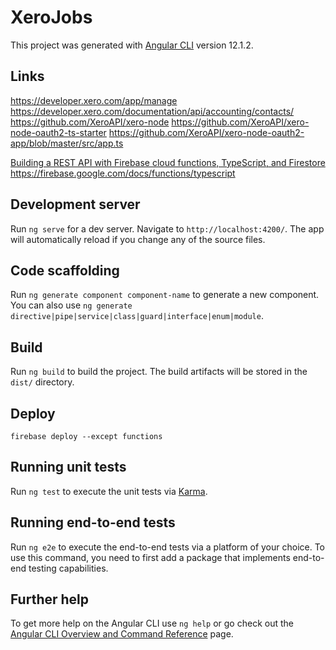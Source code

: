 # XeroJobs

This project was generated with [Angular CLI](https://github.com/angular/angular-cli) version 12.1.2.

## Links
https://developer.xero.com/app/manage
https://developer.xero.com/documentation/api/accounting/contacts/
https://github.com/XeroAPI/xero-node
https://github.com/XeroAPI/xero-node-oauth2-ts-starter
https://github.com/XeroAPI/xero-node-oauth2-app/blob/master/src/app.ts

[Building a REST API with Firebase cloud functions, TypeScript, and Firestore](https://blog.logrocket.com/rest-api-firebase-cloud-functions-typescript-firestore/)
https://firebase.google.com/docs/functions/typescript

## Development server

Run `ng serve` for a dev server. Navigate to `http://localhost:4200/`. The app will automatically reload if you change any of the source files.

## Code scaffolding

Run `ng generate component component-name` to generate a new component. You can also use `ng generate directive|pipe|service|class|guard|interface|enum|module`.

## Build

Run `ng build` to build the project. The build artifacts will be stored in the `dist/` directory.

## Deploy
`firebase deploy --except functions`

## Running unit tests

Run `ng test` to execute the unit tests via [Karma](https://karma-runner.github.io).

## Running end-to-end tests

Run `ng e2e` to execute the end-to-end tests via a platform of your choice. To use this command, you need to first add a package that implements end-to-end testing capabilities.

## Further help

To get more help on the Angular CLI use `ng help` or go check out the [Angular CLI Overview and Command Reference](https://angular.io/cli) page.
